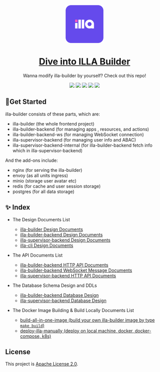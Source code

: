 <div align="center">
  <a href="https://cloud.illacloud.com/">
    <img alt="ILLA Design Logo" width="120px" height="120px" src="https://github.com/illacloud/.github/blob/main/assets/images/illa-logo.svg"/>
  </a>
</div>

<h1 align="center"><a href="https://cloud.illacloud.com/">Dive into ILLA Builder</a> </h1>

<p align="center">Wanna modify illa-builder by yourself? Check out this repo! </p>


<p align="center">
  <a href="https://discord.gg/illacloud"><img src="https://img.shields.io/badge/chat-Discord-7289DA?logo=discord" height=18></a>
  <a href="https://twitter.com/illacloudHQ"><img src="https://img.shields.io/badge/Twitter-1DA1F2?logo=twitter&logoColor=white" height=18></a>
  <a href="https://github.com/orgs/illacloud/discussions"><img src="https://img.shields.io/badge/discussions-GitHub-333333?logo=github" height=18></a>
  <a title="Crowdin" target="_blank" href="https://crowdin.com/project/illa-builder"><img src="https://badges.crowdin.net/illa-builder/localized.svg"  height=18></a>
  <a href="./LICENSE"><img src="https://img.shields.io/github/license/illacloud/illa-builder" height=18></a>
</p>



## 🚀Get Started

illa-builder consists of these parts, which are:
- illa-builder (the whole frontend project)
- illa-builder-backend (for managing apps , resources, and actions)
- illa-builder-backend-ws (for managing WebSocket connection)
- illa-supervisor-backend (for managing user info and ABAC)
- illa-supervisor-backend-internal (for illa-builder-backend fetch info which in illa-supervisor-backend)

And the add-ons include:
- nginx (for serving the illa-builder)
- envoy (as all units ingress)
- minio (storage user avatar etc)
- redis (for cache and user session storage)
- postgres (for all data storage)


## ✨ Index

- The Design Documents List 
  - [illa-builder Design Documents]()
  - [illa-builder-backend Design Documents]()
  - [illa-supervisor-backend Design Documents]()
  - [illa-cli Design Documents]()

- The API Documents List
  - [illa-builder-backend HTTP API Documents](https://github.com/illacloud/illa-builder-backend-api-docs)
  - [illa-builder-backend WebSocket Message Documents](https://github.com/illacloud/illa-builder-backend-weosocket-docs)
  - [illa-supervisor-backend HTTP API Documents](https://github.com/illacloud/illa-supervisor-backend-api-docs)

- The Database Schema Design and DDLs
  - [illa-builder-backend Database Design](https://github.com/illacloud/illa-builder-backend-database-design-docs)
  - [illa-supervisor-backend Database Design](https://github.com/illacloud/illa-supervisor-database-design-docs)

- The Docker Image Building & Build Locally Documents List
  - [build-all-in-one-image (build your own illa-builder image by type ```make build```)](https://github.com/illacloud/build-all-in-one-image)
  - [deploy-illa-manually (deploy on local machine, docker, docker-compose, k8s)](https://github.com/illacloud/deploy-illa-manually)

## License

This project is [Apache License 2.0](./LICENSE).
